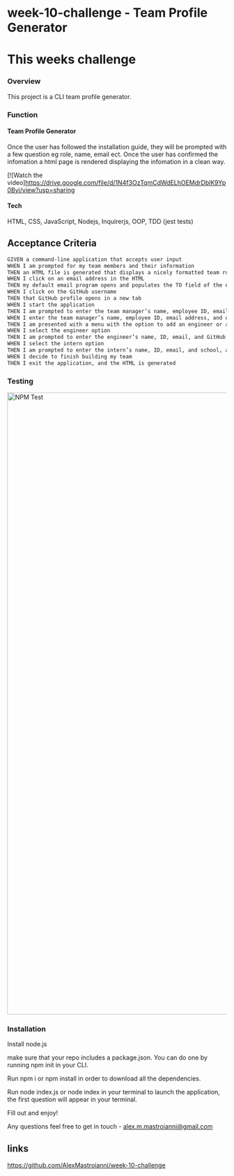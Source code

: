 # week-10-challenge - Team Profile Generator




# This weeks challenge

### Overview

This project is a CLI team profile generator.

### Function

#### Team Profile Generator

Once the user has followed the installation guide, they will be prompted with a few question eg role, name, email ect. Once the user has confirmed the infomation a html page is rendered displaying the infomation in a clean way.



[![Watch the video]https://drive.google.com/file/d/1N4f3OzTqmCdWdELhOEMdrDblK9Yp0Byj/view?usp=sharing

#### Tech

HTML,
CSS,
JavaScript, Nodejs, 
Inquirerjs,
OOP,
TDD (jest tests)

## Acceptance Criteria

```md
GIVEN a command-line application that accepts user input
WHEN I am prompted for my team members and their information
THEN an HTML file is generated that displays a nicely formatted team roster based on user input
WHEN I click on an email address in the HTML
THEN my default email program opens and populates the TO field of the email with the address
WHEN I click on the GitHub username
THEN that GitHub profile opens in a new tab
WHEN I start the application
THEN I am prompted to enter the team manager’s name, employee ID, email address, and office number
WHEN I enter the team manager’s name, employee ID, email address, and office number
THEN I am presented with a menu with the option to add an engineer or an intern or to finish building my team
WHEN I select the engineer option
THEN I am prompted to enter the engineer’s name, ID, email, and GitHub username, and I am taken back to the menu
WHEN I select the intern option
THEN I am prompted to enter the intern’s name, ID, email, and school, and I am taken back to the menu
WHEN I decide to finish building my team
THEN I exit the application, and the HTML is generated
```

### Testing

<img width="1427" alt="NPM Test" src="https://user-images.githubusercontent.com/107826386/195032049-fea299c3-f537-4261-830e-5f17fa133d06.png">


### Installation


Install node.js

make sure that your repo includes a package.json. You can do one by running npm init in your CLI.

Run npm i or npm install in order to download all the dependencies. 

Run node index.js or node index in your terminal to launch the application, the first question will appear in your terminal.

Fill out and enjoy!

Any questions feel free to get in touch - alex.m.mastroianni@gmail.com



## links

https://github.com/AlexMastroianni/week-10-challenge
